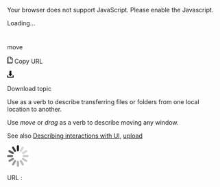 Your browser does not support JavaScript. Please enable the Javascript.

Loading...

# 

move

![Copy URL](media/move/Copy.png)
Copy URL

![Download](media/move/Download.png)

Download topic

Use as a verb to describe transferring files or folders from one local location to another. 

Use *move* or *drag* as a verb to describe moving any window. 

See also [Describing interactions with UI](https://worldready.cloudapp.net/Styleguide/Read?id=2700&topicid=26472), [](https://worldready.cloudapp.net/Styleguide/Read?id=2700&topicid=33616)[upload](https://worldready.cloudapp.net/Styleguide/Read?id=2700&topicid=33616)

![In progress](media/move/activity-large.gif)

URL :
